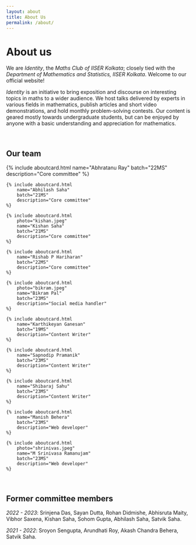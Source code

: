 ```yaml
---
layout: about
title: About Us
permalink: /about/
---
```



# About us

We are _Identity_, the _Maths Club of IISER Kolkata_; closely tied with the
_Department of Mathematics and Statistics, IISER Kolkata_. Welcome to our
official website!

_Identity_ is an initiative to bring exposition and discourse on interesting
topics in maths to a wider audience. We host talks delivered by experts in
various fields in mathematics, publish articles and short video demonstrations,
and hold monthly problem-solving contests. Our content is geared mostly towards
undergraduate students, but can be enjoyed by anyone with a basic understanding
and appreciation for mathematics.


<br>

## Our team

<div class="about-card-container">
    {% include aboutcard.html
        name="Abhratanu Ray"
        batch="22MS"
        description="Core committee"
    %}

    {% include aboutcard.html
        name="Abhilash Saha"
        batch="21MS"
        description="Core committee"
    %}

    {% include aboutcard.html
        photo="kishan.jpeg"
        name="Kishan Saha"
        batch="21MS"
        description="Core committee"
    %}

    {% include aboutcard.html
        name="Rishab P Hariharan"
        batch="22MS"
        description="Core committee"
    %}

    {% include aboutcard.html
        photo="bikram.jpeg"
        name="Bikram Pal"
        batch="23MS"
        description="Social media handler"
    %}

    {% include aboutcard.html
        name="Karthikeyan Ganesan"
        batch="19MS"
        description="Content Writer"
    %}
    
    {% include aboutcard.html
        name="Sapnodip Pramanik"
        batch="23MS"
        description="Content Writer"
    %}

    {% include aboutcard.html
        name="Shibaraj Sahu"
        batch="23MS"
        description="Content Writer"
    %}

    {% include aboutcard.html
        name="Manish Behera"
        batch="23MS"
        description="Web developer"
    %}

    {% include aboutcard.html
        photo="shrinivas.jpeg"
        name="M Srinivasa Ramanujam"
        batch="23MS"
        description="Web developer"
    %}
</div>

<br>


## Former committee members

*2022 - 2023*: Srinjena Das, Sayan Dutta, Rohan Didmishe, Abhisruta Maity, Vibhor Saxena, Kishan Saha, Sohom Gupta, Abhilash Saha,      Satvik Saha.

*2021 - 2022*: Sroyon Sengupta, Arundhati Roy, Akash Chandra Behera, Satvik Saha.

